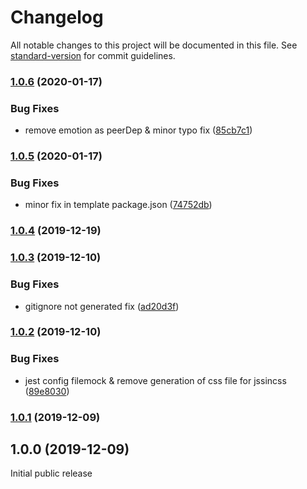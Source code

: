 # Changelog

All notable changes to this project will be documented in this file. See [standard-version](https://github.com/conventional-changelog/standard-version) for commit guidelines.

### [1.0.6](https://github.com/wadehrarshpreet/react-create-library/compare/v1.0.5...v1.0.6) (2020-01-17)


### Bug Fixes

* remove emotion as peerDep & minor typo fix ([85cb7c1](https://github.com/wadehrarshpreet/react-create-library/commit/85cb7c1d4740cec5e420dda7baf49e41755b1f81))

### [1.0.5](https://github.com/wadehrarshpreet/react-create-library/compare/v1.0.4...v1.0.5) (2020-01-17)


### Bug Fixes

* minor fix in template package.json ([74752db](https://github.com/wadehrarshpreet/react-create-library/commit/74752dbe27d28768186b5b70383d2f5d7d229932))

### [1.0.4](https://github.com/wadehrarshpreet/react-create-library/compare/v1.0.3...v1.0.4) (2019-12-19)

### [1.0.3](https://github.com/wadehrarshpreet/react-create-library/compare/v1.0.2...v1.0.3) (2019-12-10)


### Bug Fixes

* gitignore not generated fix ([ad20d3f](https://github.com/wadehrarshpreet/react-create-library/commit/ad20d3f79fa8297d4fddfd179d7130c5f77c24e1))

### [1.0.2](https://github.com/wadehrarshpreet/react-create-library/compare/v1.0.1...v1.0.2) (2019-12-10)


### Bug Fixes

* jest config filemock & remove generation of css file for jssincss ([89e8030](https://github.com/wadehrarshpreet/react-create-library/commit/89e803099cbc2ea1d0e8c1357b2dd1fc3eb5bbaa))

### [1.0.1](https://github.com/wadehrarshpreet/react-create-library/compare/v1.0.0...v1.0.1) (2019-12-09)

## 1.0.0 (2019-12-09)

Initial public release